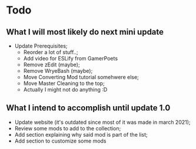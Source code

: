 
# Todo

## What I will most likely do next mini update
- Update Prerequisites;
    - Reorder a lot of stuff..;
    - Add video for ESLify from GamerPoets
    - Remove zEdit (maybe);
    - Remove WryeBash (maybe);
    - Move Converting Mod tutorial somehwere else;
    - Move Master Cleaning to the top;
    - Actually I might not do anything :D


## What I intend to accomplish until update 1.0

- Update website (it's outdated since most of it was made in march 2021);
- Review some mods to add to the collection;
- Add section explaining why said mod is part of the list;
- Add section to customize some mods
